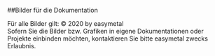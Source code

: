 ##Bilder für die Dokumentation

Für alle Bilder gilt: © 2020 by easymetal    
Sofern Sie die Bilder bzw. Grafiken in eigene Dokumentationen oder Projekte einbinden möchten, kontaktieren Sie bitte easymetal zwecks Erlaubnis.
